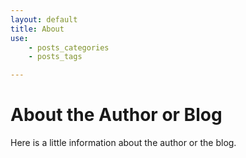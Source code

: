 ```yaml
---
layout: default
title: About
use:
    - posts_categories
    - posts_tags

---
```

# About the Author or Blog

Here is a little information about the author or the blog.
